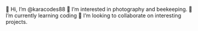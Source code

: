 👋 Hi, I’m @karacodes88
👀 I’m interested in photography and beekeeping.
🌱 I’m currently learning coding
💞️ I’m looking to collaborate on interesting projects.
